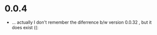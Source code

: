 # 0.0.4
- ... actually I don't remember the diferrence b/w version 0.0.32 , but it does exist ((:





